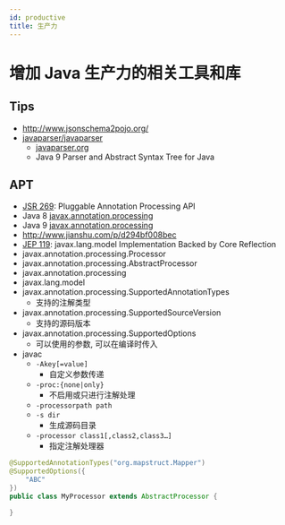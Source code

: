 ```yaml
---
id: productive
title: 生产力
---
```


# 增加 Java 生产力的相关工具和库

## Tips

* http://www.jsonschema2pojo.org/
* [javaparser/javaparser](https://github.com/javaparser/javaparser)
  * [javaparser.org](http://javaparser.org)
  * Java 9 Parser and Abstract Syntax Tree for Java


## APT
* [JSR 269](https://jcp.org/en/jsr/detail?id=269): Pluggable Annotation Processing API
* Java 8 [javax.annotation.processing](https://docs.oracle.com/javase/8/docs/api/index.html?javax/annotation/processing/package-summary.html)
* Java 9 [javax.annotation.processing](https://docs.oracle.com/javase/9/docs/api/index.html?javax/annotation/processing/package-summary.html)
* http://www.jianshu.com/p/d294bf008bec
* [JEP 119](http://openjdk.java.net/jeps/119): javax.lang.model Implementation Backed by Core Reflection
* javax.annotation.processing.Processor
* javax.annotation.processing.AbstractProcessor
* javax.annotation.processing
* javax.lang.model
* javax.annotation.processing.SupportedAnnotationTypes
  * 支持的注解类型
* javax.annotation.processing.SupportedSourceVersion
  * 支持的源码版本
* javax.annotation.processing.SupportedOptions
  * 可以使用的参数, 可以在编译时传入
* javac
  * `-Akey[=value]`
    * 自定义参数传递
  * `-proc:{none|only}`
    * 不启用或只进行注解处理
  * `-processorpath path`
  * `-s dir`
    * 生成源码目录
  * `-processor class1[,class2,class3…]`
    * 指定注解处理器

```java
@SupportedAnnotationTypes("org.mapstruct.Mapper")
@SupportedOptions({
    "ABC"
})
public class MyProcessor extends AbstractProcessor {

}
```

